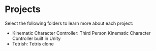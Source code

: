 # Projects

Select the following folders to learn more about each project:
  - Kinematic Character Controller: Third Person Kinematic Character Controller built in Unity
  - Tetrish: Tetris clone 
